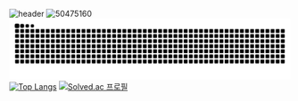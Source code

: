 ![header](https://capsule-render.vercel.app/api?type=Waving&color=auto&height=300&section=header&text=shsewonitw&fontSize=90&&animation=blinking)
![50475160](https://user-images.githubusercontent.com/50475160/170257070-5ec2eb0e-4fc6-4916-8ee8-6a041a2280db.png)
![snake gif](https://github.com/shsewonitw/shsewonitw/blob/output/github-contribution-grid-snake-dark.svg)
[![Top Langs](https://github-readme-stats.vercel.app/api/top-langs/?username=shsewonitw&layout=donut-vertical&theme=dark)](https://github.com/shsewonitw/shsewonitw)
[![Solved.ac
프로필](http://mazassumnida.wtf/api/v2/generate_badge?boj=shsewonitw)](https://solved.ac/shsewonitw)
